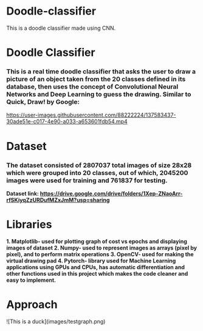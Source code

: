 # Doodle-classifier
This is a doodle classifier made using CNN.


<h1> Doodle Classifier </h1>

###  This is a real time doodle classifier that asks the user to draw a picture of an object taken from the 20 classes defined in its database, then uses the concept of Convolutional Neural Networks and Deep Learning to guess the drawing. Similar to Quick, Draw! by Google: ###

https://user-images.githubusercontent.com/88222224/137583437-30ade51e-c017-4e90-a033-a653601fdb54.mp4

<h1> Dataset </h1>

### The dataset consisted of 2807037 total images of size 28x28 which were grouped into 20 classes, out of which, 2045200 images were used for training and 761837 for testing. ###
**Dataset link: https://drive.google.com/drive/folders/1Xep-ZNaoArr-rfSKiyqZzURDufMZxJmM?usp=sharing** 

<h1> Libraries </h1>

**1. Matplotlib- used for plotting graph of cost vs epochs and displaying images of dataset
2. Numpy- used to represent images as arrays (pixel by pixel), and to perform matrix operations 
3. OpenCV- used for making the virtual drawing pad
4. Pytorch- library used for Machine Learning applications using GPUs and CPUs, has automatic differentiation and other functions used in this project which makes the code cleaner and easy to implement.** 

<h1> Approach </h1>
![This is a duck](images/testgraph.png)
